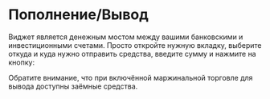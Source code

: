 # Пополнение/Вывод
Виджет является денежным мостом между вашими банковскими и инвестиционными счетами. Просто откройте нужную вкладку, выберите откуда и куда нужно отправить средства, введите сумму и нажмите на кнопку: 



Обратите внимание, что при включённой маржинальной торговле для вывода доступны заёмные средства. 
